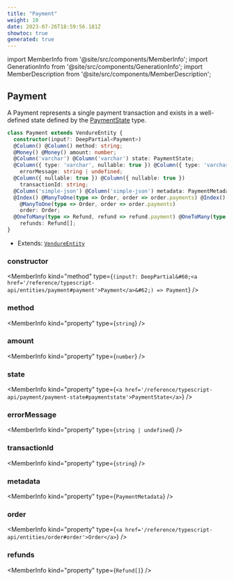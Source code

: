 ```yaml
---
title: "Payment"
weight: 10
date: 2023-07-26T18:59:56.181Z
showtoc: true
generated: true
---
```

<!-- This file was generated from the Vendure source. Do not modify. Instead, re-run the "docs:build" script -->
import MemberInfo from '@site/src/components/MemberInfo';
import GenerationInfo from '@site/src/components/GenerationInfo';
import MemberDescription from '@site/src/components/MemberDescription';


## Payment

<GenerationInfo sourceFile="packages/core/src/entity/payment/payment.entity.ts" sourceLine="18" packageName="@vendure/core" />

A Payment represents a single payment transaction and exists in a well-defined state
defined by the <a href='/reference/typescript-api/payment/payment-state#paymentstate'>PaymentState</a> type.

```ts title="Signature"
class Payment extends VendureEntity {
  constructor(input?: DeepPartial<Payment>)
  @Column() @Column() method: string;
  @Money() @Money() amount: number;
  @Column('varchar') @Column('varchar') state: PaymentState;
  @Column({ type: 'varchar', nullable: true }) @Column({ type: 'varchar', nullable: true })
    errorMessage: string | undefined;
  @Column({ nullable: true }) @Column({ nullable: true })
    transactionId: string;
  @Column('simple-json') @Column('simple-json') metadata: PaymentMetadata;
  @Index() @ManyToOne(type => Order, order => order.payments) @Index()
    @ManyToOne(type => Order, order => order.payments)
    order: Order;
  @OneToMany(type => Refund, refund => refund.payment) @OneToMany(type => Refund, refund => refund.payment)
    refunds: Refund[];
}
```
* Extends: <code><a href='/reference/typescript-api/entities/vendure-entity#vendureentity'>VendureEntity</a></code>



<div className="members-wrapper">

### constructor

<MemberInfo kind="method" type={`(input?: DeepPartial&#60;<a href='/reference/typescript-api/entities/payment#payment'>Payment</a>&#62;) => Payment`}   />


### method

<MemberInfo kind="property" type={`string`}   />


### amount

<MemberInfo kind="property" type={`number`}   />


### state

<MemberInfo kind="property" type={`<a href='/reference/typescript-api/payment/payment-state#paymentstate'>PaymentState</a>`}   />


### errorMessage

<MemberInfo kind="property" type={`string | undefined`}   />


### transactionId

<MemberInfo kind="property" type={`string`}   />


### metadata

<MemberInfo kind="property" type={`PaymentMetadata`}   />


### order

<MemberInfo kind="property" type={`<a href='/reference/typescript-api/entities/order#order'>Order</a>`}   />


### refunds

<MemberInfo kind="property" type={`Refund[]`}   />




</div>
